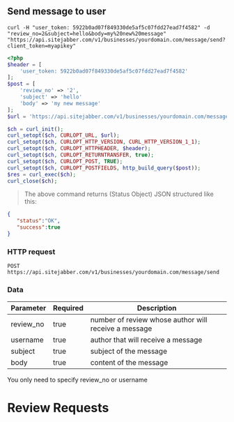 ## Send message to user

```shell
curl -H "user_token: 5922b0ad07f849330de5af5c07fdd27ead7f4582" -d "review_no=2&subject=hello&body=my%20new%20message" "https://api.sitejabber.com/v1/businesses/yourdomain.com/message/send?client_token=myapikey"
```

```php
<?php
$header = [
	'user_token: 5922b0ad07f849330de5af5c07fdd27ead7f4582'
];
$post = [
	'review_no' => '2',
	'subject' => 'hello'
	'body' => 'my new message'
];
$url = 'https://api.sitejabber.com/v1/businesses/yourdomain.com/message/send?client_token=myapikey';

$ch = curl_init();
curl_setopt($ch, CURLOPT_URL, $url);
curl_setopt($ch, CURLOPT_HTTP_VERSION, CURL_HTTP_VERSION_1_1);
curl_setopt($ch, CURLOPT_HTTPHEADER, $header);
curl_setopt($ch, CURLOPT_RETURNTRANSFER, true);
curl_setopt($ch, CURLOPT_POST, TRUE);
curl_setopt($ch, CURLOPT_POSTFIELDS, http_build_query($post));
$res = curl_exec($ch);
curl_close($ch);
```

> The above command returns (Status Object) JSON structured like this:

```json
{
   "status":"OK",
   "success":true
}
```

### HTTP request

`POST https://api.sitejabber.com/v1/businesses/yourdomain.com/message/send`

### Data

Parameter | Required | Description
--------- | ------- | -----------
review_no | true | number of review whose author will receive a message
username | true | author that will receive a message
subject | true | subject of the message
body | true | content of the message

<aside class="notice">
You only need to specify review_no or username
</aside>

# Review Requests

